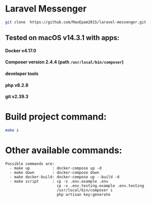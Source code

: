 # Laravel Messenger

```bash
git clone  https://github.com/MaxEpam2015/laravel-messenger.git
```

## Tested on macOS v14.3.1 with apps:
#### Docker v4.17.0
#### Composer version 2.4.4 (path `/usr/local/bin/composer`)
#### developer tools
#### php v8.2.8
#### git v2.39.3

# Build project command:

```bash
make i
```

# Other available commands:

```text
Possible commands are:
  - make up          : docker-compose up -d
  - make down        : docker-compose down
  - make docker-build: docker-compose up --build -d
  - make script      : cp -v .env.example .env
                       cp -v .env.testing.example .env.testing
                       /usr/local/bin/composer i
                       php artisan key:generate
```
